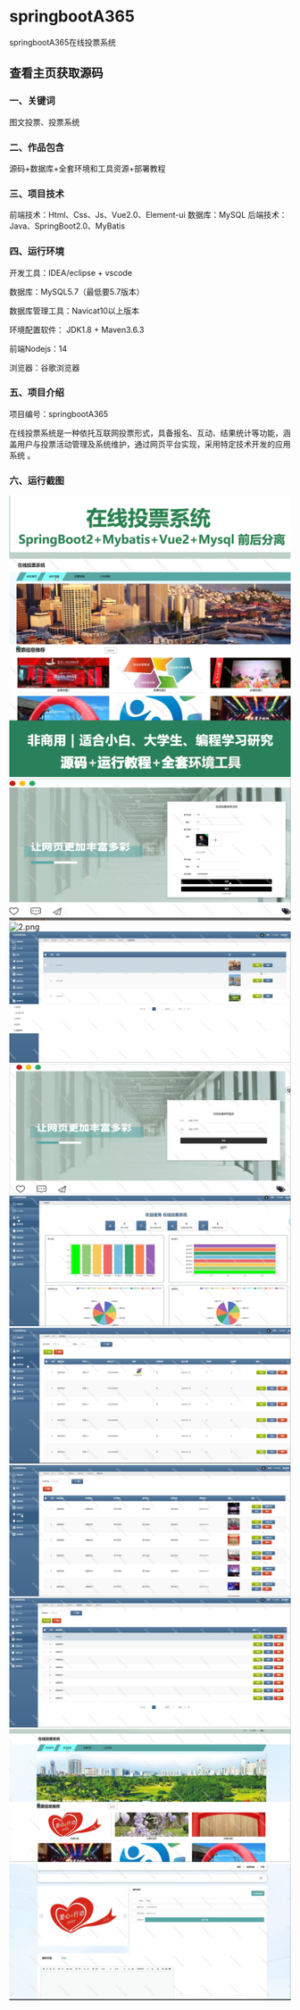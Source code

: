 # springbootA365
springbootA365在线投票系统
 
## 查看主页获取源码


### 一、关键词

图文投票、投票系统


### 二、作品包含

源码+数据库+全套环境和工具资源+部署教程



### 三、项目技术

前端技术：Html、Css、Js、Vue2.0、Element-ui 
数据库：MySQL
后端技术：Java、SpringBoot2.0、MyBatis

  


### 四、运行环境

开发工具：IDEA/eclipse  + vscode

数据库：MySQL5.7（最低要5.7版本）

数据库管理工具：Navicat10以上版本

环境配置软件： JDK1.8 + Maven3.6.3

前端Nodejs：14

浏览器：谷歌浏览器




### 五、项目介绍

项目编号：springbootA365

在线投票系统是一种依托互联网投票形式，具备报名、互动、结果统计等功能，涵盖用户与投票活动管理及系统维护，通过网页平台实现，采用特定技术开发的应用系统 。


### 六、运行截图

![cover.png](./cover.png)
![1.png](./1.png)
![2.png](./2.png)
![3.png](./3.png)
![4.png](./4.png)
![5.png](./5.png)
![6.png](./6.png)
![7.png](./7.png)
![8.png](./8.png)
![9.png](./9.png)
![10.png](./10.png)
